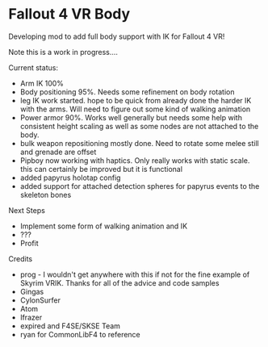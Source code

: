 # Fallout 4 VR Body
Developing mod to add full body support with IK for Fallout 4 VR!

Note this is a work in progress....

Current status:
- Arm IK 100%
- Body positioning 95%.   Needs some refinement on body rotation
- leg IK work started.   hope to be quick from already done the harder IK with the arms.    Will need to figure out some kind of walking animation
- Power armor 90%.    Works well generally but needs some help with consistent height scaling as well as some nodes are not attached to the body.
- bulk weapon repositioning mostly done.     Need to rotate some melee still and grenade are offset
- Pipboy now working with haptics.    Only really works with static scale.     this can certainly be improved but it is functional
- added papyrus holotap config
- added support for attached detection spheres for papyrus events to the skeleton bones

Next Steps
- Implement some form of walking animation and IK
- ???
- Profit

Credits
- prog - I wouldn't get anywhere with this if not for the fine example of Skyrim VRIK.   Thanks for all of the advice and code samples
- Gingas
- CylonSurfer
- Atom
- lfrazer
- expired and F4SE/SKSE Team
- ryan for CommonLibF4 to reference
